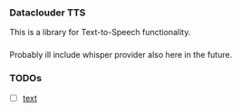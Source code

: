 ### Dataclouder TTS

This is a library for Text-to-Speech functionality.

### 

Probably ill include whisper provider also here in the future.

### TODOs

- [ ] [text](https://docs.vocode.dev/open-source/python-quickstart)


